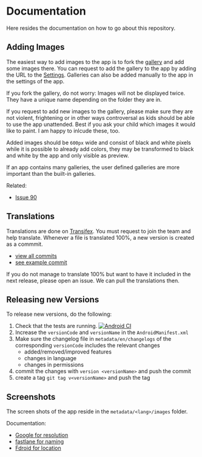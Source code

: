# Documentation

Here resides the documentation on how to go about this repository.

## Adding Images

The easiest way to add images to the app is to fork the [gallery] and
add some images there.
You can request to add the gallery to the app by adding the URL to
the [Settings].
Galleries can also be added manually to the app in the settings
of the app.

If you fork the gallery, do not worry: Images will not be displayed twice.
They have a unique name depending on the folder they are in.

If you request to add new images to the gallery,
please make sure they are not violent, frightening or in other ways
controversal as kids should be able to use the app unattended.
Best if you ask your child which images it would like to paint.
I am happy to inlcude these, too.

Added images should be `600px` wide and consist of black and white
pixels while it is possible to already add colors, they may be
transformed to black and white by the app and only visible as preview.

If an app contains many galleries, the user defined galleries are
more important than the built-in galleries.

Related:
- [Issue 90](https://github.com/niccokunzmann/coloring-book/issues/90)

[Settings]: ../src/main/java/org/androidsoft/coloring/util/Settings.java
[gallery]: https://gallery.quelltext.eu

## Translations

Translations are done on [Transifex]. You must request to join the 
team and help translate. Whenever a file is translated 100%,
a new version is created as a commmit.
- [view all commits](https://github.com/niccokunzmann/coloring-book/commits/master)
- [see example commit](https://github.com/niccokunzmann/coloring-book/commit/1b081c0d905b615f340b48bf90487dabdf09ea24)

If you do not manage to translate 100% but want to have it included
in the next release, please open an issue.
We can pull the translations then.

## Releasing new Versions

To release new versions, do the following:

1. Check that the tests are running. [![Android CI](https://github.com/niccokunzmann/androidsoft-coloring/workflows/Android%20CI/badge.svg)](https://github.com/niccokunzmann/androidsoft-coloring/actions?query=workflow%3A%22Android+CI%22)
2. Increase the `versionCode` and `versionName` in the `AndroidManifest.xml`
3. Make sure the changelog file in `metadata/en/changelogs` of the corresponding `versionCode` includes the relevant changes
    - added/removed/improved features
    - changes in language
    - changes in permissions
4. commit the changes with `version <versionName>` and push the commit
5. create a tag `git tag v<versionName>` and push the tag

## Screenshots

The screen shots of the app reside in the `metadata/<lang>/images`
folder.

Documentation:
- [Google for resolution](https://support.google.com/googleplay/android-developer/answer/1078870?hl=en)
- [fastlane for naming](https://docs.fastlane.tools/actions/upload_to_play_store/#images-and-screenshots)
- [Fdroid for location](https://fdroid.gitlab.io/fdroid-website/docs/All_About_Descriptions_Graphics_and_Screenshots/)






[Transifex]: https://www.transifex.com/mundraub-android/coloring-book/dashboard/
